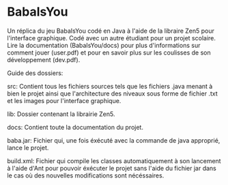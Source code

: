 # BabaIsYou

Un réplica du jeu BabaIsYou codé en Java à l'aide de la libraire Zen5 pour l'interface graphique. Codé avec un autre étudiant pour un projet scolaire.
Lire la documentation (BabaIsYou/docs) pour plus d'informations sur comment jouer (user.pdf) et pour en savoir plus sur les coulisses de son développement (dev.pdf).

Guide des dossiers:

src: Contient tous les fichiers sources tels que les fichiers .java menant à bien le projet ainsi que l'architecture des niveaux sous forme de fichier .txt et les images pour l'interface graphique.

lib: Dossier contenant la librairie Zen5.

docs: Contient toute la documentation du projet.

baba.jar: Fichier qui, une fois éxécuté avec la commande de java approprié, lance le projet.

build.xml: Fichier qui compile les classes automatiquement à son lancement à l'aide d'Ant pour pouvoir éxécuter le projet sans l'aide du fichier jar dans le cas où des nouvelles modifications sont nécéssaires.
